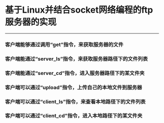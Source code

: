 # 基于Linux并结合socket网络编程的ftp服务器的实现
***
### 客户端能够通过调用“get”指令，来获取服务器的文件
### 客户端能通过“server_ls”指令，来获取服务器路径下的文件列表
### 客户端能通过“server_cd”指令，进入服务器路径下的某文件夹
### 客户端可以通过“upload”指令，上传自己的本地文件到服务器
### 客户端可以通过“client_ls”指令，来查看本地路径下的文件列表
### 客户端可以通过“client_cd”指令，进入本地路径下的某文件夹
